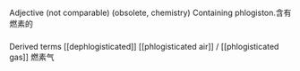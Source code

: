
###
###
Adjective (not comparable)
(obsolete, chemistry) Containing phlogiston.含有燃素的

###
Derived terms
[[dephlogisticated]]
[[phlogisticated air]] / [[phlogisticated gas]] 燃素气